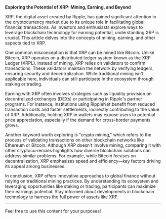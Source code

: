 

**Exploring the Potential of XRP: Mining, Earning, and Beyond**

XRP, the digital asset created by Ripple, has gained significant attention in the cryptocurrency market due to its unique role in facilitating global financial transactions. As investors and enthusiasts explore ways to leverage blockchain technology for earning potential, understanding XRP is crucial. This article delves into the concepts of mining, earning, and other aspects tied to XRP.

One common misconception is that XRP can be mined like Bitcoin. Unlike Bitcoin, XRP operates on a distributed ledger system known as the XRP Ledger (XRPL). Instead of mining, XRP relies on validators to confirm transactions. These validators maintain the network by verifying ledgers, ensuring security and decentralization. While traditional mining isn't applicable here, individuals can still participate in the ecosystem through staking or trading.

Earning with XRP often involves strategies such as liquidity provision on decentralized exchanges (DEXs) or participating in Ripple's partner programs. For instance, institutions using RippleNet benefit from reduced transaction costs and faster settlements, indirectly contributing to the value of XRP. Additionally, holding XRP in wallets may expose users to potential price appreciation, especially if the demand for cross-border payments grows.

Another keyword worth exploring is "crypto mining," which refers to the process of validating transactions on other blockchain networks like Ethereum or Bitcoin. Although XRP doesn't involve mining, comparing it with other cryptocurrencies highlights how diverse blockchain solutions can address similar problems. For example, while Bitcoin focuses on decentralization, XRP emphasizes speed and efficiency—key factors driving its appeal among businesses.

In conclusion, XRP offers innovative approaches to global finance without relying on traditional mining practices. By understanding its ecosystem and leveraging opportunities like staking or trading, participants can maximize their earnings potential. Stay informed about developments in blockchain technology to harness the full power of assets like XRP.

--- 

Feel free to use this content for your purposes!